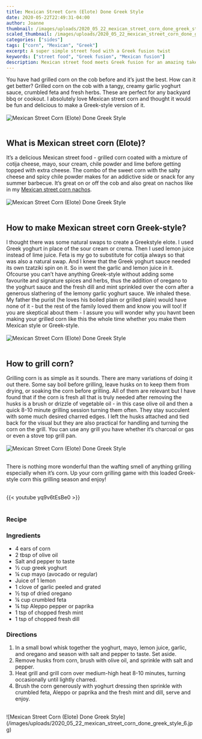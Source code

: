 ```yaml
---
title: Mexican Street Corn (Elote) Done Greek Style
date: 2020-05-22T22:49:31-04:00
author: Joanne
thumbnail: /images/uploads/2020_05_22_mexican_street_corn_done_greek_style_1.jpg
scaled_thumbnail: /images/uploads/2020_05_22_mexican_street_corn_done_greek_style_0.jpg
categories: ["sides"]
tags: ["corn", "Mexican", "Greek"]
excerpt: A super simple street food with a Greek fusion twist
keywords: ["street food", "Greek fusion", "Mexican fusion"]
description: Mexican street food meets Greek fusion for an amazing take on roasted corn
---
```


You have had grilled corn on the cob before and it’s just the best. How can it get better? Grilled corn on the cob with a tangy, creamy garlic yoghurt sauce, crumbled feta and fresh herbs. These are perfect for any backyard bbq  or cookout. I absolutely love Mexican street corn and thought it would be fun and delicious  to make a Greek-style version of it. 
</br>
</br>
![Mexican Street Corn (Elote) Done Greek Style](/images/uploads/2020_05_22_mexican_street_corn_done_greek_style_2.jpg)
</br>
</br>

## What is Mexican street corn (Elote)? 
It’s a delicious Mexican street food - grilled corn coated with a mixture of cotija cheese, mayo, sour cream, chile powder and lime before getting topped with extra cheese. The combo of the sweet corn with the salty cheese and spicy chile powder makes for an addictive side or snack for any summer barbecue. It’s great on or off the cob and also great on nachos like in my [Mexican street corn nachos](https://www.oliveandmango.com/mexican-street-corn-nachos/).
</br>
</br>
![Mexican Street Corn (Elote) Done Greek Style](/images/uploads/2020_05_22_mexican_street_corn_done_greek_style_3.jpg)
</br>
</br>

## How to make Mexican street corn Greek-style? 
I thought there was some natural swaps to create a Greekstyle elote. I used Greek yoghurt in place of the sour cream or crema. Then I used lemon juice instead of lime juice. Feta is my go to substitute for cotija always so that was also a natural swap. And I knew that the Greek yoghurt sauce needed its own tzatziki spin on it. So in went the garlic and lemon juice in it. Ofcourse you can’t have anything Greek-style without adding some favourite and signature spices and herbs, thus the addition of oregano to the yoghurt sauce and the fresh dill and mint sprinkled over the corn after a generous slathering of the lemony garlic yoghurt sauce. We inhaled these. My father the purist (he loves his boiled plain or grilled plain) would have none of it - but the rest of the family loved them and know you will too! If you are skeptical about them - I assure you will wonder why you havnt been making your grilled corn like this the whole time whether you make them Mexican style or Greek-style.
</br>
</br>
![Mexican Street Corn (Elote) Done Greek Style](/images/uploads/2020_05_22_mexican_street_corn_done_greek_style_4.jpg)
</br>
</br>

## How to grill corn?
Grilling corn is as simple as it sounds. There are many variations of doing it out there. Some say boil before grilling, leave husks on to keep them from drying, or soaking the corn before grilling. All of them are relevant but I have found that if the corn is fresh all that is truly needed after removing the husks is a brush or drizzle of vegetable oil - in this case olive oil and then a quick 8-10 minute grilling session turning them often. They stay succulent with some much desired charred edges. I left the husks attached and tied back for the visual but they are also practical for handling and turning the corn on the grill. You can use any grill you have whether it’s charcoal or gas or even a stove top grill pan.
</br>
</br>
![Mexican Street Corn (Elote) Done Greek Style](/images/uploads/2020_05_22_mexican_street_corn_done_greek_style_5.jpg)
</br>
</br>

There is nothing more wonderful than the wafting smell of anything grilling especially when it’s corn. Up your corn grilling game with this loaded Greek-style corn this grilling season and enjoy!
</br>
</br>

{{< youtube yq9v6tEsBe0 >}}
</br>
</br>

### Recipe
### Ingredients 

* <span itemprop="ingredients">4 ears of corn </span>
* <span itemprop="ingredients">2 tbsp of olive oil </span>
* <span itemprop="ingredients">Salt and pepper to taste </span>
* <span itemprop="ingredients">&frac12; cup greek yoghurt </span>
* <span itemprop="ingredients">&frac14; cup mayo (avocado or regular) </span>
* <span itemprop="ingredients">Juice of 1 lemon </span>
* <span itemprop="ingredients">1 clove of garlic peeled and grated </span>
* <span itemprop="ingredients">&frac12; tsp of dried oregano </span>
* <span itemprop="ingredients">&frac14; cup crumbled feta </span>
* <span itemprop="ingredients">&frac14; tsp Aleppo pepper or paprika </span>
* <span itemprop="ingredients">1 tsp of chopped fresh mint </span>
* <span itemprop="ingredients">1 tsp of chopped fresh dill </span>

### Directions 

1. In a small bowl whisk together the yoghurt, mayo, lemon juice, garlic, and oregano and season with salt and pepper to taste. Set aside.
2. Remove husks from corn, brush with olive oil, and sprinkle with salt and pepper. 
3. Heat grill and grill corn over medium-high heat 8-10 minutes, turning occasionally until lightly charred. 
4. Brush the corn generously with yoghurt dressing then sprinkle with crumbled feta, Aleppo or paprika and the fresh mint and dill, serve and enjoy. 

</br>
![Mexican Street Corn (Elote) Done Greek Style](/images/uploads/2020_05_22_mexican_street_corn_done_greek_style_6.jpg)